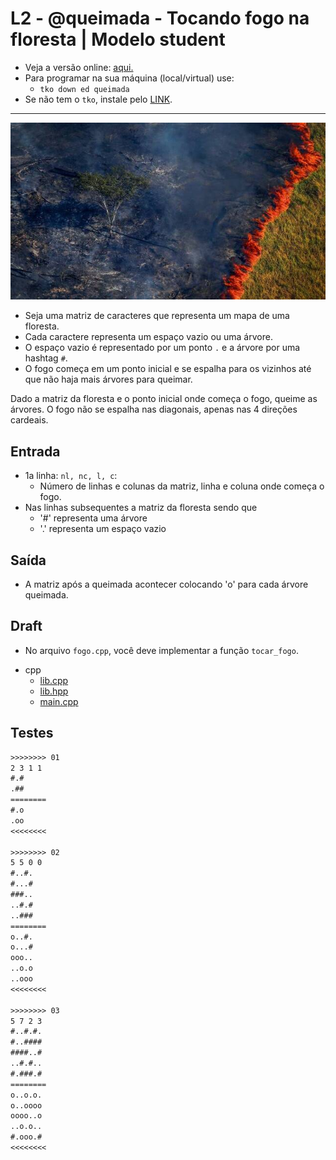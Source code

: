 # L2 - @queimada - Tocando fogo na floresta | Modelo student

- Veja a versão online: [aqui.](https://github.com/qxcodeed/arcade/blob/master/base/queimada/Readme.md)
- Para programar na sua máquina (local/virtual) use:
  - `tko down ed queimada`
- Se não tem o `tko`, instale pelo [LINK](https://github.com/senapk/tko#tko).

---

![_](https://raw.githubusercontent.com/qxcodeed/arcade/master/base/queimada/cover.jpg)

- Seja uma matriz de caracteres que representa um mapa de uma floresta.
- Cada caractere representa um espaço vazio ou uma árvore.
- O espaço vazio é representado por um ponto `.` e a árvore por uma hashtag `#`.
- O fogo começa em um ponto inicial e se espalha para os vizinhos até que não haja mais árvores para queimar.

Dado a matriz da floresta e o ponto inicial onde começa o fogo, queime as árvores. O fogo não se espalha nas diagonais, apenas nas 4 direções cardeais.

## Entrada

- 1a linha: `nl, nc, l, c`:
  - Número de linhas e colunas da matriz, linha e coluna onde começa o fogo.
- Nas linhas subsequentes a matriz da floresta sendo que
  - '\#' representa uma árvore
  - '.' representa um espaço vazio

## Saída

- A matriz após a queimada acontecer colocando 'o' para cada árvore queimada.

## Draft

- No arquivo `fogo.cpp`, você deve implementar a função `tocar_fogo`.

<!-- draft -->
- cpp
  - [lib.cpp](https://github.com/qxcodeed/arcade/blob/master/base/queimada/.cache/lang/cpp/lib.cpp)
  - [lib.hpp](https://github.com/qxcodeed/arcade/blob/master/base/queimada/.cache/lang/cpp/lib.hpp)
  - [main.cpp](https://github.com/qxcodeed/arcade/blob/master/base/queimada/.cache/lang/cpp/main.cpp)

<!-- draft -->

## Testes

```txt
>>>>>>>> 01
2 3 1 1
#.#
.##
========
#.o
.oo
<<<<<<<<

>>>>>>>> 02
5 5 0 0
#..#.
#...#
###..
..#.#
..###
========
o..#.
o...#
ooo..
..o.o
..ooo
<<<<<<<<

>>>>>>>> 03
5 7 2 3
#..#.#.
#..####
####..#
..#.#..
#.###.#
========
o..o.o.
o..oooo
oooo..o
..o.o..
#.ooo.#
<<<<<<<<

```
